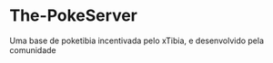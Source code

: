 # The-PokeServer
  Uma base de poketibia incentivada pelo xTibia, e desenvolvido pela comunidade
  
